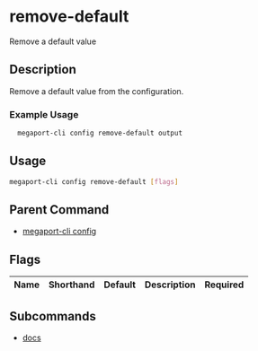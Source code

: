 # remove-default

Remove a default value

## Description

Remove a default value from the configuration.

### Example Usage

```sh
  megaport-cli config remove-default output
```

## Usage

```sh
megaport-cli config remove-default [flags]
```


## Parent Command

* [megaport-cli config](megaport-cli_config.md)
## Flags

| Name | Shorthand | Default | Description | Required |
|------|-----------|---------|-------------|----------|

## Subcommands
* [docs](megaport-cli_config_remove-default_docs.md)

